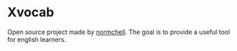 # Xvocab
Open source project made by [normchell](https://github.com/manfromfms/). The goal is to provide a useful tool for english learners.

